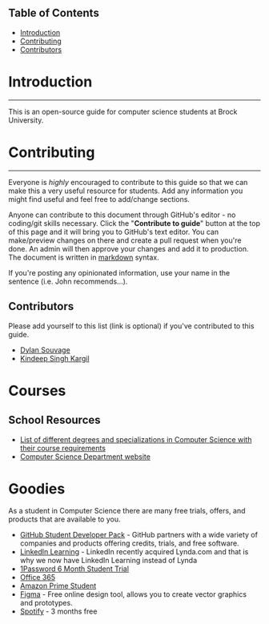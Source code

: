 ## Table of Contents

-   [Introduction](#introduction)
-   [Contributing](#contributing)
-   [Contributors](#contributors)

# Introduction

---

This is an open-source guide for computer science students at Brock University.

# Contributing

---

Everyone is _highly_ encouraged to contribute to this guide so that we can make this a very useful resource for students. Add any information you might find useful and feel free to add/change sections.

Anyone can contribute to this document through GitHub's editor - no coding/git skills necessary. Click the "**Contribute to guide**" button at the top of this page and it will bring you to GitHub's text editor. You can make/preview changes on there and create a pull request when you're done. An admin will then approve your changes and add it to production. The document is written in [markdown](https://www.markdownguide.org/basic-syntax/) syntax.

If you're posting any opinionated information, use your name in the sentence (i.e. John recommends...).

## Contributors

Please add yourself to this list (link is optional) if you've contributed to this guide.

-   [Dylan Souvage](https://github.com/firefelix)
-   [Kindeep Singh Kargil](https://kindeep.me)

# Courses

## School Resources

-   [List of different degrees and specializations in Computer Science with their course requirements](https://brocku.ca/webcal/2020/undergrad/cosc.html)
-   [Computer Science Department website](https://cosc.brocku.ca)

# Goodies

As a student in Computer Science there are many free trials, offers, and products that are available to you.

-   [GitHub Student Developer Pack](https://education.github.com/pack) - GitHub partners with a wide variety of companies and products offering credits, trials, and free software.
-   [LinkedIn Learning](https://www.linkedin.com/learning/) - LinkedIn recently acquired Lynda.com and that is why we now have LinkedIn Learning instead of Lynda
-   [1Password 6 Month Student Trial](https://www.studentappcentre.com/discounts/1password)
-   [Office 365](https://brocku.ca/information-technology/service-catalogue/office-365/)
-   [Amazon Prime Student](https://www.amazon.ca/b?ie=UTF8&node=9648404011&tag=googcana-20&hvadid=208306511168&hvpos=&hvnetw=g&hvrand=2646831168916978879&hvpone=&hvptwo=&hvqmt=e&hvdev=c&hvdvcmdl=&hvlocint=&hvlocphy=9000745&hvtargid=kwd-308101787433&ref=pd_sl_2w477v4psd_e&hydadcr=848_10117974&gclid=Cj0KCQjw6ar4BRDnARIsAITGzlDcTWhlyDSpHmFQHfl3s2Q2vgpR-RWJbVD-5CEEkGgwPeekHmOuE48aAuScEALw_wcB)
-   [Figma](https://www.figma.com/education/) - Free online design tool, allows you to create vector graphics and prototypes.
-   [Spotify](https://www.spotify.com/ca-en/student/) - 3 months free
